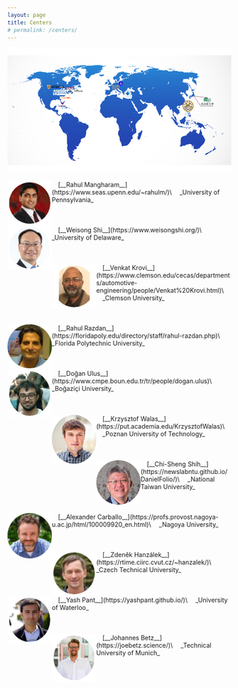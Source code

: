 ```yaml
---
layout: page
title: Centers
# permalink: /centers/
---
```


![network](media/Network.png)

<img style="float: left;" src="media/Rahul.png"  width="100">
&emsp;[__Rahul Mangharam__](https://www.seas.upenn.edu/~rahulm/)\
&emsp;_University of Pennsylvania_<br /><br /><br /><br />

<img style="float: left;" src="media/Weisong.jpg"  width="100">
&emsp;[__Weisong Shi__](https://www.weisongshi.org/)\
&emsp;_University of Delaware_<br /><br /><br /><br />

<img style="float: left;" src="media/Venkat.jpg"  width="100">
&emsp;[__Venkat Krovi__](https://www.clemson.edu/cecas/departments/automotive-engineering/people/Venkat%20Krovi.html)\
&emsp;_Clemson University_<br /><br /><br /><br />

<img style="float: left;" src="media/RahulR.jpg"  width="100">
&emsp;[__Rahul Razdan__](https://floridapoly.edu/directory/staff/rahul-razdan.php)\
&emsp;_Florida Polytechnic University_<br /><br /><br /><br />

<img style="float: left;" src="media/Dogan.jpg"  width="100">
&emsp;[__Doğan Ulus__](https://www.cmpe.boun.edu.tr/tr/people/dogan.ulus)\
&emsp;_Boğaziçi University_<br /><br /><br /><br />

<img style="float: left;" src="media/Krzysztof.png" width="100">
&emsp;[__Krzysztof Walas__](https://put.academia.edu/KrzysztofWalas)\
&emsp;_Poznan University of Technology_<br /><br /><br /><br />

<img style="float: left;" src="media/ChiSheng.jpg" width="100">
&emsp;[__Chi-Sheng Shih__](https://newslabntu.github.io/DanielFolio/)\
&emsp;_National Taiwan University_<br /><br /><br /><br />

<img style="float: left;" src="media/Alexander.png" width="100">
&emsp;[__Alexander Carballo__](https://profs.provost.nagoya-u.ac.jp/html/100009920_en.html)\
&emsp;_Nagoya University_<br /><br /><br /><br />

<img style="float: left;" src="media/Zdenek.jpg" width="100">
&emsp;[__Zdeněk Hanzálek__](https://rtime.ciirc.cvut.cz/~hanzalek/)\
&emsp;_Czech Technical University_<br /><br /><br /><br />

<img style="float: left;" src="media/Yash.jpg" width="100">
&emsp;[__Yash Pant__](https://yashpant.github.io/)\
&emsp;_University of Waterloo_<br /><br /><br /><br />

<img style="float: left;" src="media/Johannnes.png" width="100">
&emsp;[__Johannes Betz__](https://joebetz.science/)\
&emsp;_Technical University of Munich_<br /><br /><br /><br />